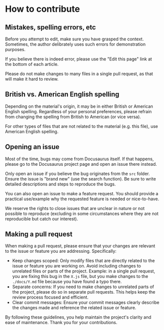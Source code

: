 # How to contribute

## Mistakes, spelling errors, etc

Before you attempt to edit, make sure you have grasped the context. Sometimes, the
author delibrately uses such errors for demonstration purposes.

If you believe there is indeed error, please use the "Edit this page" link at the bottom of each article.

Please do not make changes to many files in a single pull request, as that will make it hard to review.

## British vs. American English spelling

Depending on the material's origin, it may be in either British or American English
spelling. Regardless of your personal preferences, please refrain from changing the
spelling from British to American (or vice versa).

For other types of files that are not related to the material (e.g. this file), use
American English spelling.

## Opening an issue

Most of the time, bugs may come from Docusaurus itself. If that happens, please go
to the Docusaurus project page and open an issue there instead.

Only open an issue if you believe the bug originates from the ``src`` folder.
Ensure the issue is "brand new" (use the search function). Be sure to write
detailed descriptions and steps to reproduce the bugs.

You can also open an issue to make a feature request. You should provide a practical use/example why the requested feature is needed or nice-to-have.

We reserve the rights to close issues that are unclear in nature or not possible to reproduce (excluding in some circumstances where they are not reproducible but catch our interest).

## Making a pull request

When making a pull request, please ensure that your changes are relevant to the issue or feature you are addressing. Specifically:

- Keep changes scoped: Only modify files that are directly related to the issue or feature you are working on. Avoid including changes to unrelated files or parts of the project. Example: in a single pull request, you are fixing this bug in the ``X.js`` file, but you make changes to the ``./docs/Y.md`` file because you have found a typo there.
- Separate concerns: If you need to make changes to unrelated parts of the project, please do so in separate pull requests. This helps keep the review process focused and efficient.
- Clear commit messages: Ensure your commit messages clearly describe the changes made and reference the related issue or feature.

By following these guidelines, you help maintain the project's clarity and ease of maintenance. Thank you for your contributions.
